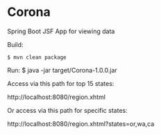 # Corona

Spring Boot JSF App for viewing data

Build:

    $ mvn clean package

Run:
    $ java -jar target/Corona-1.0.0.jar

Access via this path for top 15 states:

   http://localhost:8080/region.xhtml

Or access via this path for specific states:

   http://localhost:8080/region.xhtml?states=or,wa,ca


